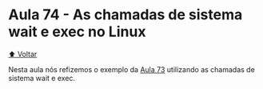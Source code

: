 # Aula 74 - As chamadas de sistema wait e exec no Linux

[:arrow_up: Voltar](https://github.com/Geofisicando/C-orientado-a-testes#%C3%ADndice)

Nesta aula nós refizemos o exemplo da
[Aula 73](https://github.com/Geofisicando/C-orientado-a-testes/tree/main/exemplos/syscalls/fork#aula-73---criar-processos-no-linux-a-chamada-de-sistema-fork)
utilizando as chamadas de sistema wait e exec.
